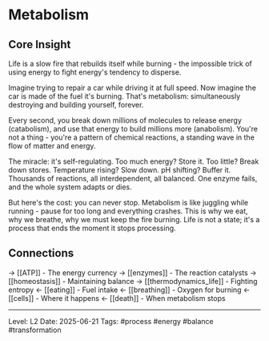 # Metabolism

## Core Insight
Life is a slow fire that rebuilds itself while burning - the impossible trick of using energy to fight energy's tendency to disperse.

Imagine trying to repair a car while driving it at full speed. Now imagine the car is made of the fuel it's burning. That's metabolism: simultaneously destroying and building yourself, forever.

Every second, you break down millions of molecules to release energy (catabolism), and use that energy to build millions more (anabolism). You're not a thing - you're a pattern of chemical reactions, a standing wave in the flow of matter and energy.

The miracle: it's self-regulating. Too much energy? Store it. Too little? Break down stores. Temperature rising? Slow down. pH shifting? Buffer it. Thousands of reactions, all interdependent, all balanced. One enzyme fails, and the whole system adapts or dies.

But here's the cost: you can never stop. Metabolism is like juggling while running - pause for too long and everything crashes. This is why we eat, why we breathe, why we must keep the fire burning. Life is not a state; it's a process that ends the moment it stops processing.

## Connections
→ [[ATP]] - The energy currency
→ [[enzymes]] - The reaction catalysts
→ [[homeostasis]] - Maintaining balance
→ [[thermodynamics_life]] - Fighting entropy
← [[eating]] - Fuel intake
← [[breathing]] - Oxygen for burning
← [[cells]] - Where it happens
← [[death]] - When metabolism stops

---
Level: L2
Date: 2025-06-21
Tags: #process #energy #balance #transformation